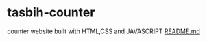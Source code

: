 # tasbih-counter
counter website built with HTML,CSS and JAVASCRIPT
[README.md](https://github.com/arami22/tasbih-counter/files/10217410/README.md)

